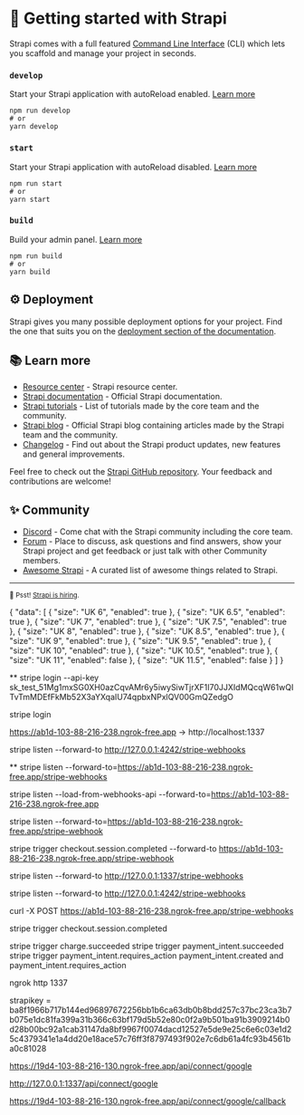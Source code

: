 # 🚀 Getting started with Strapi

Strapi comes with a full featured [Command Line Interface](https://docs.strapi.io/developer-docs/latest/developer-resources/cli/CLI.html) (CLI) which lets you scaffold and manage your project in seconds.

### `develop`

Start your Strapi application with autoReload enabled. [Learn more](https://docs.strapi.io/developer-docs/latest/developer-resources/cli/CLI.html#strapi-develop)

```
npm run develop
# or
yarn develop
```

### `start`

Start your Strapi application with autoReload disabled. [Learn more](https://docs.strapi.io/developer-docs/latest/developer-resources/cli/CLI.html#strapi-start)

```
npm run start
# or
yarn start
```

### `build`

Build your admin panel. [Learn more](https://docs.strapi.io/developer-docs/latest/developer-resources/cli/CLI.html#strapi-build)

```
npm run build
# or
yarn build
```

## ⚙️ Deployment

Strapi gives you many possible deployment options for your project. Find the one that suits you on the [deployment section of the documentation](https://docs.strapi.io/developer-docs/latest/setup-deployment-guides/deployment.html).

## 📚 Learn more

- [Resource center](https://strapi.io/resource-center) - Strapi resource center.
- [Strapi documentation](https://docs.strapi.io) - Official Strapi documentation.
- [Strapi tutorials](https://strapi.io/tutorials) - List of tutorials made by the core team and the community.
- [Strapi blog](https://docs.strapi.io) - Official Strapi blog containing articles made by the Strapi team and the community.
- [Changelog](https://strapi.io/changelog) - Find out about the Strapi product updates, new features and general improvements.

Feel free to check out the [Strapi GitHub repository](https://github.com/strapi/strapi). Your feedback and contributions are welcome!

## ✨ Community

- [Discord](https://discord.strapi.io) - Come chat with the Strapi community including the core team.
- [Forum](https://forum.strapi.io/) - Place to discuss, ask questions and find answers, show your Strapi project and get feedback or just talk with other Community members.
- [Awesome Strapi](https://github.com/strapi/awesome-strapi) - A curated list of awesome things related to Strapi.

---

<sub>🤫 Psst! [Strapi is hiring](https://strapi.io/careers).</sub>

{
  "data": [
    {
      "size": "UK 6",
      "enabled": true
    },
    {
      "size": "UK 6.5",
      "enabled": true
    },
    {
      "size": "UK 7",
      "enabled": true
    },
    {
      "size": "UK 7.5",
      "enabled": true
    },
    {
      "size": "UK 8",
      "enabled": true
    },
    {
      "size": "UK 8.5",
      "enabled": true
    },
    {
      "size": "UK 9",
      "enabled": true
    },
    {
      "size": "UK 9.5",
      "enabled": true
    },
    {
      "size": "UK 10",
      "enabled": true
    },
    {
      "size": "UK 10.5",
      "enabled": true
    },
    {
      "size": "UK 11",
      "enabled": false
    },
    {
      "size": "UK 11.5",
      "enabled": false
    }
  ]
}

**  stripe login --api-key sk_test_51Mg1mxSG0XH0azCqvAMr6y5iwySiwTjrXF1I70JJXIdMQcqW61wQITvTmMDEfFkMb52X3aYXqaIU74qpbxNPxlQV00GmQZedgO

stripe login

https://ab1d-103-88-216-238.ngrok-free.app -> http://localhost:1337  

stripe listen --forward-to http://127.0.0.1:4242/stripe-webhooks

** stripe listen --forward-to=https://ab1d-103-88-216-238.ngrok-free.app/stripe-webhooks

stripe listen --load-from-webhooks-api --forward-to=https://ab1d-103-88-216-238.ngrok-free.app

stripe listen --forward-to=https://ab1d-103-88-216-238.ngrok-free.app/stripe-webhook


stripe trigger checkout.session.completed --forward-to https://ab1d-103-88-216-238.ngrok-free.app/stripe-webhook

stripe listen --forward-to http://127.0.0.1:1337/stripe-webhooks

stripe listen --forward-to http://127.0.0.1:4242/stripe-webhooks

curl -X POST https://ab1d-103-88-216-238.ngrok-free.app/stripe-webhooks

stripe trigger checkout.session.completed

stripe trigger charge.succeeded
stripe trigger payment_intent.succeeded
stripe trigger payment_intent.requires_action
payment_intent.created and payment_intent.requires_action

ngrok http 1337

strapikey = ba8f1966b717b144ed96897672256bb1b6ca63db0b8bdd257c37bc23ca3b7b075e1dc81fa399a31b366c63bf179d5b52e80c0f2a9b501ba91b3909214b0d28b00bc92a1cab31147da8bf9967f0074dacd12527e5de9e25c6e6c03e1d25c4379341e1a4dd20e18ace57c76ff3f8797493f902e7c6db61a4fc93b4561ba0c81028


https://19d4-103-88-216-130.ngrok-free.app/api/connect/google

http://127.0.0.1:1337/api/connect/google

https://19d4-103-88-216-130.ngrok-free.app/api/connect/google/callback